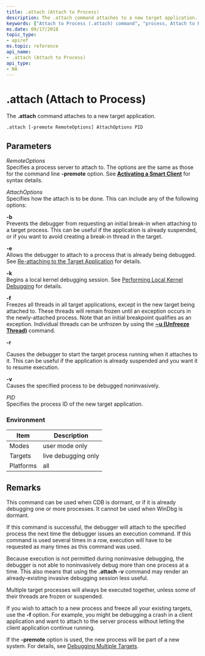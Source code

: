 ```yaml
---
title: .attach (Attach to Process)
description: The .attach command attaches to a new target application.
keywords: ["Attach to Process (.attach) command", "process, Attach to Process (.attach) command", ".attach (Attach to Process) Windows Debugging"]
ms.date: 09/17/2018
topic_type:
- apiref
ms.topic: reference
api_name:
- .attach (Attach to Process)
api_type:
- NA
---
```


# .attach (Attach to Process)


The **.attach** command attaches to a new target application.

```dbgcmd    
.attach [-premote RemoteOptions] AttachOptions PID
```

## <span id="ddk_meta_attach_to_process_dbg"></span><span id="DDK_META_ATTACH_TO_PROCESS_DBG"></span>Parameters


<span id="_______RemoteOptions______"></span><span id="_______remoteoptions______"></span><span id="_______REMOTEOPTIONS______"></span> *RemoteOptions*   
Specifies a process server to attach to. The options are the same as those for the command line **-premote** option. See [**Activating a Smart Client**](../debugger/activating-a-smart-client.md) for syntax details.

<span id="_______AttachOptions______"></span><span id="_______attachoptions______"></span><span id="_______ATTACHOPTIONS______"></span> *AttachOptions*   
Specifies how the attach is to be done. This can include any of the following options:

<span id="-b"></span><span id="-B"></span>**-b**  
Prevents the debugger from requesting an initial break-in when attaching to a target process. This can be useful if the application is already suspended, or if you want to avoid creating a break-in thread in the target.

<span id="-e"></span><span id="-E"></span>**-e**  
Allows the debugger to attach to a process that is already being debugged. See [Re-attaching to the Target Application](../debugger/reattaching-to-the-target-application.md) for details.

<span id="-k"></span><span id="-K"></span>**-k**  
Begins a local kernel debugging session. See [Performing Local Kernel Debugging](../debugger/performing-local-kernel-debugging.md) for details.

<span id="-f"></span><span id="-F"></span>**-f**  
Freezes all threads in all target applications, except in the new target being attached to. These threads will remain frozen until an exception occurs in the newly-attached process. Note that an initial breakpoint qualifies as an exception. Individual threads can be unfrozen by using the [**~u (Unfreeze Thread)**](-u--unfreeze-thread-.md) command.

<span id="-r"></span><span id="-R"></span>**-r**  

Causes the debugger to start the target process running when it attaches to it. This can be useful if the application is already suspended and you want it to resume execution.

<span id="-v"></span><span id="-V"></span>**-v**  
Causes the specified process to be debugged noninvasively.

<span id="_______PID______"></span><span id="_______pid______"></span> *PID*   
Specifies the process ID of the new target application.

### Environment

|  Item  | Description          |
|--------|----------------------|
|Modes | user mode only |
|Targets | live debugging only |
|Platforms | all  |
 

## Remarks

This command can be used when CDB is dormant, or if it is already debugging one or more processes. It cannot be used when WinDbg is dormant.

If this command is successful, the debugger will attach to the specified process the next time the debugger issues an execution command. If this command is used several times in a row, execution will have to be requested as many times as this command was used.

Because execution is not permitted during noninvasive debugging, the debugger is not able to noninvasively debug more than one process at a time. This also means that using the **.attach -v** command may render an already-existing invasive debugging session less useful.

Multiple target processes will always be executed together, unless some of their threads are frozen or suspended.

If you wish to attach to a new process and freeze all your existing targets, use the **-f** option. For example, you might be debugging a crash in a client application and want to attach to the server process without letting the client application continue running.

If the **-premote** option is used, the new process will be part of a new system. For details, see [Debugging Multiple Targets](../debugger/debugging-multiple-targets.md).

 

 





